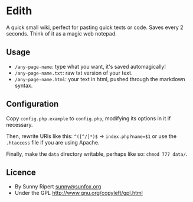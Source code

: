 Edith
=====

A quick small wiki, perfect for pasting quick texts or code.
Saves every 2 seconds. Think of it as a magic web notepad.

Usage
-----

- `/any-page-name`: type what you want, it's saved automagically!
- `/any-page-name.txt`: raw txt version of your text.
- `/any-page-name.html`: your text in html, pushed through the markdown syntax.

Configuration
-------------

Copy `config.php.example` to `config.php`, modifying its options in it if necessary.

Then, rewrite URIs like this: `^([^/]*)$` -> `index.php?name=$1`
or use the `.htaccess` file if you are using Apache.

Finally, make the `data` directory writable, perhaps like so: `chmod 777 data/`.


Licence
------

- By Sunny Ripert <sunny@sunfox.org>
- Under the GPL http://www.gnu.org/copyleft/gpl.html
